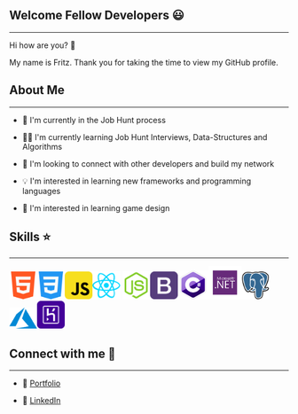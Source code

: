 ## Welcome Fellow Developers 😃

___

Hi how are you? 👋

My name is Fritz. Thank you for taking the time to view my GitHub profile.

## About Me

___

- 🌅 I'm currently in the Job Hunt process

- 👨‍🎓 I'm currently learning Job Hunt Interviews, Data-Structures and Algorithms

- 🤝 I'm looking to connect with other developers and build my network

- 💡 I'm interested in learning new frameworks and programming languages

- 🌈 I'm interested in learning game design

## Skills ⭐

___

<img width="50"  src="./images/html_icon.png"><img width="50"  src="./images/css_icon.png"><img width="50"  src="./images/javascript_icon.png"><img width="50"  src="./images/react_icon.png">
<img width="50"  src="./images/node_icon.png"><img width="50"  src="./images/bootstrap_icon.png"><img width="55"  src="./images/csharp_icon.png"><img width="60"  src="./images/aspnet_icon.png"><img width="50"  src="./images/postgresql_icon.png"><img width="50"  src="./images/azure_icon.png"><img width="50"  src="./images/heroku_icon.png">

## Connect with me 🙌

___

- 🌱 [Portfolio](https://fritz-website.herokuapp.com/)

- 📰 [LinkedIn](https://www.linkedin.com/in/fritz-solibio-4aa9b321b/)
